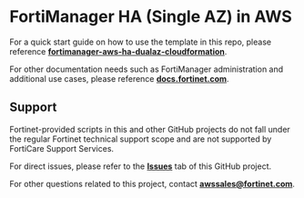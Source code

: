 # FortiManager HA (Single AZ) in AWS

For a quick start guide on how to use the template in this repo, please reference [**fortimanager-aws-ha-dualaz-cloudformation**](https://fortinetcloudcse.github.io/fortimanager-aws-ha-singleaz-cloudformation/). 

For other documentation needs such as FortiManager administration and additional use cases, please reference [**docs.fortinet.com**](https://docs.fortinet.com/). 

## Support

Fortinet-provided scripts in this and other GitHub projects do not fall under the regular Fortinet technical support scope and are not supported by FortiCare Support Services.

For direct issues, please refer to the [**Issues**](https://github.com/FortinetCloudCSE/fortimanager-aws-ha-singleaz-cloudformation/issues) tab of this GitHub project.

For other questions related to this project, contact [**awssales@fortinet.com**](mailto:awssales@fortinet.com).
